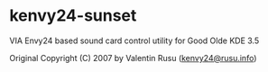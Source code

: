 # kenvy24-sunset
VIA Envy24 based sound card control utility for Good Olde KDE 3.5

Original Copyright (C) 2007 by Valentin Rusu (kenvy24@rusu.info)
